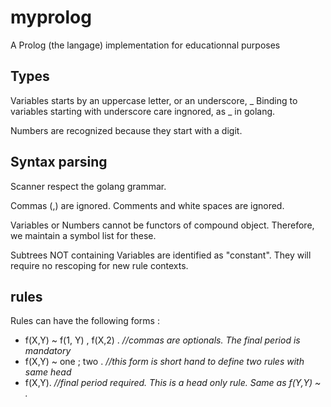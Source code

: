 # myprolog
A Prolog (the langage) implementation for educationnal purposes


## Types

Variables starts by an uppercase letter, or an underscore, _
Binding to variables starting with underscore care ingnored, as _ in golang.

Numbers are recognized because they start with a digit.

## Syntax parsing

Scanner respect the golang grammar.

Commas (,) are ignored.
Comments and white spaces are ignored.

Variables or Numbers cannot be functors of compound object.
Therefore, we maintain a symbol list for these.

Subtrees NOT containing Variables are identified as "constant". 
They will require no rescoping for new rule contexts.

## rules

Rules can have the following forms :

* f(X,Y) ~ f(1, Y) , f(X,2) .  *//commas are optionals. The final period is mandatory*
* f(X,Y) ~ one ; two .  *//this form is short hand to define two rules with same head*
* f(X,Y). *//final period required. This is a head only rule. Same as f(Y,Y) ~ .*